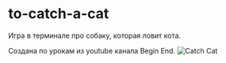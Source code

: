 # to-catch-a-cat
Игра в терминале про собаку, которая ловит кота.

Создана по урокам из youtube канала Begin End. 
![Catch Cat](https://github.com/user-attachments/assets/b67fdd43-ddc9-4d40-b7f0-06223c5fda1e)
